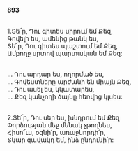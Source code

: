 **893**

\
1.Տե՜ր, Դու գիտես սիրում եմ Քեզ,\
Գովելի ես, ամենից թանկ ես,\
Տե՜ր, Դու գիտես պաշտում եմ Քեզ,\
Ամբողջ սրտով պարտական եմ Քեզ:

\
 ... Դու արդար ես, ողորմած ես,\
 ... Գովեստները արժանի են միայն Քեզ,\
 ... Դու ասել ես, կկատարես,\
 ... Քեզ կանչողի ձայնը հեռվից կլսես:

\
2.Տե՜ր, Դու սեր ես, խնդրում եմ Քեզ\
Փորձության մեջ մենակ չթողնես,\
Հիսո՜ւս, օգնի՛ր, առաջնորդի՛ր,\
Տկար զավակդ եմ, ինձ ընդունի՛ր:
